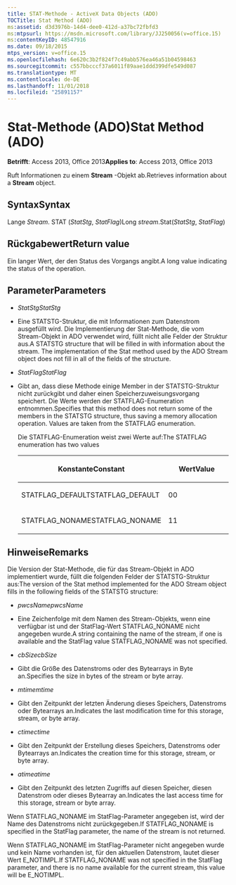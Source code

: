 ```yaml
---
title: STAT-Methode - ActiveX Data Objects (ADO)
TOCTitle: Stat Method (ADO)
ms:assetid: d3d3976b-14d4-dee0-412d-a37bc72fbfd3
ms:mtpsurl: https://msdn.microsoft.com/library/JJ250056(v=office.15)
ms:contentKeyID: 48547916
ms.date: 09/18/2015
mtps_version: v=office.15
ms.openlocfilehash: 6e620c3b2f824f7c49abb576ea46a51b04598463
ms.sourcegitcommit: c557bbcccf37a6011f89aae1ddd399dfe549d087
ms.translationtype: MT
ms.contentlocale: de-DE
ms.lasthandoff: 11/01/2018
ms.locfileid: "25891157"
---
```

# <a name="stat-method-ado"></a><span data-ttu-id="b68b8-102">Stat-Methode (ADO)</span><span class="sxs-lookup"><span data-stu-id="b68b8-102">Stat Method (ADO)</span></span>


<span data-ttu-id="b68b8-103">**Betrifft**: Access 2013, Office 2013</span><span class="sxs-lookup"><span data-stu-id="b68b8-103">**Applies to**: Access 2013, Office 2013</span></span>

<span data-ttu-id="b68b8-104">Ruft Informationen zu einem **Stream** -Objekt ab.</span><span class="sxs-lookup"><span data-stu-id="b68b8-104">Retrieves information about a **Stream** object.</span></span>

## <a name="syntax"></a><span data-ttu-id="b68b8-105">Syntax</span><span class="sxs-lookup"><span data-stu-id="b68b8-105">Syntax</span></span>

<span data-ttu-id="b68b8-106">Lange *Stream*. STAT (*StatStg*, *StatFlag*)</span><span class="sxs-lookup"><span data-stu-id="b68b8-106">Long *stream*.Stat(*StatStg*, *StatFlag*)</span></span>

## <a name="return-value"></a><span data-ttu-id="b68b8-107">Rückgabewert</span><span class="sxs-lookup"><span data-stu-id="b68b8-107">Return value</span></span>

<span data-ttu-id="b68b8-108">Ein langer Wert, der den Status des Vorgangs angibt.</span><span class="sxs-lookup"><span data-stu-id="b68b8-108">A long value indicating the status of the operation.</span></span>

## <a name="parameters"></a><span data-ttu-id="b68b8-109">Parameter</span><span class="sxs-lookup"><span data-stu-id="b68b8-109">Parameters</span></span>

  - <span data-ttu-id="b68b8-110">*StatStg*</span><span class="sxs-lookup"><span data-stu-id="b68b8-110">*StatStg*</span></span>

  - <span data-ttu-id="b68b8-p101">Eine STATSTG-Struktur, die mit Informationen zum Datenstrom ausgefüllt wird. Die Implementierung der Stat-Methode, die vom Stream-Objekt in ADO verwendet wird, füllt nicht alle Felder der Struktur aus.</span><span class="sxs-lookup"><span data-stu-id="b68b8-p101">A STATSTG structure that will be filled in with information about the stream. The implementation of the Stat method used by the ADO Stream object does not fill in all of the fields of the structure.</span></span>

  - <span data-ttu-id="b68b8-113">*StatFlag*</span><span class="sxs-lookup"><span data-stu-id="b68b8-113">*StatFlag*</span></span>

  - <span data-ttu-id="b68b8-p102">Gibt an, dass diese Methode einige Member in der STATSTG-Struktur nicht zurückgibt und daher einen Speicherzuweisungsvorgang speichert. Die Werte werden der STATFLAG-Enumeration entnommen.</span><span class="sxs-lookup"><span data-stu-id="b68b8-p102">Specifies that this method does not return some of the members in the STATSTG structure, thus saving a memory allocation operation. Values are taken from the STATFLAG enumeration.</span></span>  
      
    <span data-ttu-id="b68b8-116">Die STATFLAG-Enumeration weist zwei Werte auf:</span><span class="sxs-lookup"><span data-stu-id="b68b8-116">The STATFLAG enumeration has two values</span></span>
    
    <table>
    <colgroup>
    <col style="width: 50%" />
    <col style="width: 50%" />
    </colgroup>
    <thead>
    <tr class="header">
    <th><p><span data-ttu-id="b68b8-117">Konstante</span><span class="sxs-lookup"><span data-stu-id="b68b8-117">Constant</span></span></p></th>
    <th><p><span data-ttu-id="b68b8-118">Wert</span><span class="sxs-lookup"><span data-stu-id="b68b8-118">Value</span></span></p></th>
    </tr>
    </thead>
    <tbody>
    <tr class="odd">
    <td><p><span data-ttu-id="b68b8-119">STATFLAG_DEFAULT</span><span class="sxs-lookup"><span data-stu-id="b68b8-119">STATFLAG_DEFAULT</span></span></p></td>
    <td><p><span data-ttu-id="b68b8-120">0</span><span class="sxs-lookup"><span data-stu-id="b68b8-120">0</span></span></p></td>
    </tr>
    <tr class="even">
    <td><p><span data-ttu-id="b68b8-121">STATFLAG_NONAME</span><span class="sxs-lookup"><span data-stu-id="b68b8-121">STATFLAG_NONAME</span></span></p></td>
    <td><p><span data-ttu-id="b68b8-122">1</span><span class="sxs-lookup"><span data-stu-id="b68b8-122">1</span></span></p></td>
    </tr>
    </tbody>
    </table>


## <a name="remarks"></a><span data-ttu-id="b68b8-123">Hinweise</span><span class="sxs-lookup"><span data-stu-id="b68b8-123">Remarks</span></span>

<span data-ttu-id="b68b8-124">Die Version der Stat-Methode, die für das Stream-Objekt in ADO implementiert wurde, füllt die folgenden Felder der STATSTG-Struktur aus:</span><span class="sxs-lookup"><span data-stu-id="b68b8-124">The version of the Stat method implemented for the ADO Stream object fills in the following fields of the STATSTG structure:</span></span>

  - <span data-ttu-id="b68b8-125">*pwcsName*</span><span class="sxs-lookup"><span data-stu-id="b68b8-125">*pwcsName*</span></span>

  - <span data-ttu-id="b68b8-126">Eine Zeichenfolge mit dem Namen des Stream-Objekts, wenn eine verfügbar ist und der StatFlag-Wert STATFLAG\_NONAME nicht angegeben wurde.</span><span class="sxs-lookup"><span data-stu-id="b68b8-126">A string containing the name of the stream, if one is available and the StatFlag value STATFLAG\_NONAME was not specified.</span></span>

  - <span data-ttu-id="b68b8-127">*cbSize*</span><span class="sxs-lookup"><span data-stu-id="b68b8-127">*cbSize*</span></span>

  - <span data-ttu-id="b68b8-128">Gibt die Größe des Datenstroms oder des Bytearrays in Byte an.</span><span class="sxs-lookup"><span data-stu-id="b68b8-128">Specifies the size in bytes of the stream or byte array.</span></span>

  - <span data-ttu-id="b68b8-129">*mtime*</span><span class="sxs-lookup"><span data-stu-id="b68b8-129">*mtime*</span></span>

  - <span data-ttu-id="b68b8-130">Gibt den Zeitpunkt der letzten Änderung dieses Speichers, Datenstroms oder Bytearrays an.</span><span class="sxs-lookup"><span data-stu-id="b68b8-130">Indicates the last modification time for this storage, stream, or byte array.</span></span>

  - <span data-ttu-id="b68b8-131">*ctime*</span><span class="sxs-lookup"><span data-stu-id="b68b8-131">*ctime*</span></span>

  - <span data-ttu-id="b68b8-132">Gibt den Zeitpunkt der Erstellung dieses Speichers, Datenstroms oder Bytearrays an.</span><span class="sxs-lookup"><span data-stu-id="b68b8-132">Indicates the creation time for this storage, stream, or byte array.</span></span>

  - <span data-ttu-id="b68b8-133">*atime*</span><span class="sxs-lookup"><span data-stu-id="b68b8-133">*atime*</span></span>

  - <span data-ttu-id="b68b8-134">Gibt den Zeitpunkt des letzten Zugriffs auf diesen Speicher, diesen Datenstrom oder dieses Bytearray an.</span><span class="sxs-lookup"><span data-stu-id="b68b8-134">Indicates the last access time for this storage, stream or byte array.</span></span>

<span data-ttu-id="b68b8-135">Wenn STATFLAG\_NONAME im StatFlag-Parameter angegeben ist, wird der Name des Datenstroms nicht zurückgegeben.</span><span class="sxs-lookup"><span data-stu-id="b68b8-135">If STATFLAG\_NONAME is specified in the StatFlag parameter, the name of the stream is not returned.</span></span>

<span data-ttu-id="b68b8-136">Wenn STATFLAG\_NONAME im StatFlag-Parameter nicht angegeben wurde und kein Name vorhanden ist, für den aktuellen Datenstrom, lautet dieser Wert E\_NOTIMPL.</span><span class="sxs-lookup"><span data-stu-id="b68b8-136">If STATFLAG\_NONAME was not specified in the StatFlag parameter, and there is no name available for the current stream, this value will be E\_NOTIMPL.</span></span>

